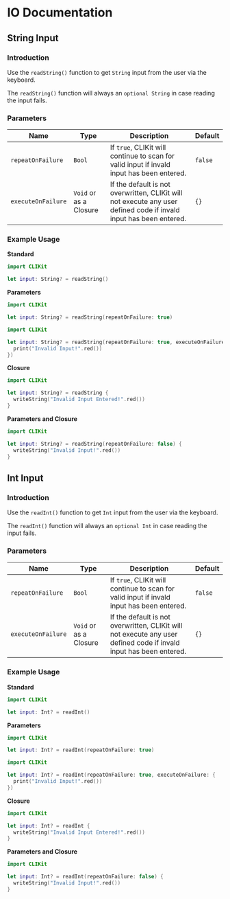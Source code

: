 # IO Documentation

## String Input

### Introduction

Use the ``readString()`` function to get ``String`` input from the user via the keyboard.

The ``readString()`` function will always an ``optional String`` in case reading the input fails.

### Parameters

Name | Type | Description | Default
-- | -- | -- | --
``repeatOnFailure`` | ``Bool`` | If ``true``, CLIKit will continue to scan for valid input if invald input has been entered. | ``false``
``executeOnFailure`` | ``Void`` or as a Closure | If the default is not overwritten, CLIKit will not execute any user defined code if invald input has been entered. | ``{}``

### Example Usage

**Standard**

```swift
import CLIKit

let input: String? = readString()
```

**Parameters**

```swift
import CLIKit

let input: String? = readString(repeatOnFailure: true)
```
```swift
import CLIKit

let input: String? = readString(repeatOnFailure: true, executeOnFailure: {
  print("Invalid Input!".red())
})
```

**Closure**

```swift
import CLIKit

let input: String? = readString {
  writeString("Invalid Input Entered!".red())
}
```

**Parameters and Closure**
```swift
import CLIKit

let input: String? = readString(repeatOnFailure: false) {
  writeString("Invalid Input!".red())
}
```

## Int Input

### Introduction

Use the ``readInt()`` function to get ``Int`` input from the user via the keyboard.

The ``readInt()`` function will always an ``optional Int`` in case reading the input fails.

### Parameters

Name | Type | Description | Default
-- | -- | -- | --
``repeatOnFailure`` | ``Bool`` | If ``true``, CLIKit will continue to scan for valid input if invald input has been entered. | ``false``
``executeOnFailure`` | ``Void`` or as a Closure | If the default is not overwritten, CLIKit will not execute any user defined code if invald input has been entered. | ``{}``

### Example Usage

**Standard**

```swift
import CLIKit

let input: Int? = readInt()
```

**Parameters**

```swift
import CLIKit

let input: Int? = readInt(repeatOnFailure: true)
```
```swift
import CLIKit

let input: Int? = readInt(repeatOnFailure: true, executeOnFailure: {
  print("Invalid Input!".red())
})
```

**Closure**

```swift
import CLIKit

let input: Int? = readInt {
  writeString("Invalid Input Entered!".red())
}
```

**Parameters and Closure**
```swift
import CLIKit

let input: Int? = readInt(repeatOnFailure: false) {
  writeString("Invalid Input!".red())
}
```
